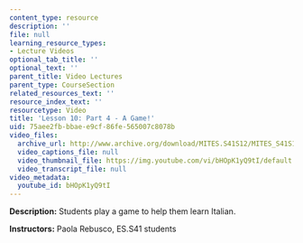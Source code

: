 ```yaml
---
content_type: resource
description: ''
file: null
learning_resource_types:
- Lecture Videos
optional_tab_title: ''
optional_text: ''
parent_title: Video Lectures
parent_type: CourseSection
related_resources_text: ''
resource_index_text: ''
resourcetype: Video
title: 'Lesson 10: Part 4 - A Game!'
uid: 75aee2fb-bbae-e9cf-86fe-565007c8078b
video_files:
  archive_url: http://www.archive.org/download/MITES.S41S12/MITES_S41S12_Lesson10_Part4_300k.mp4
  video_captions_file: null
  video_thumbnail_file: https://img.youtube.com/vi/bHOpK1yQ9tI/default.jpg
  video_transcript_file: null
video_metadata:
  youtube_id: bHOpK1yQ9tI
---
```


**Description:** Students play a game to help them learn Italian.

**Instructors:** Paola Rebusco, ES.S41 students